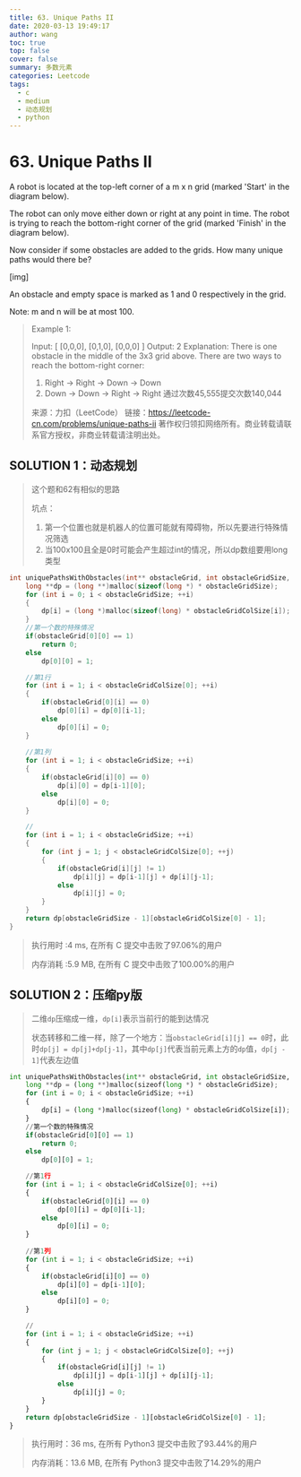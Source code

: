```yaml
---
title: 63. Unique Paths II
date: 2020-03-13 19:49:17
author: wang
toc: true
top: false
cover: false
summary: 多数元素
categories: Leetcode
tags:
  - c
  - medium
  - 动态规划
  - python
---
```


# 63. Unique Paths II

A robot is located at the top-left corner of a m x n grid (marked 'Start' in the diagram below).

The robot can only move either down or right at any point in time. The robot is trying to reach the bottom-right corner of the grid (marked 'Finish' in the diagram below).

Now consider if some obstacles are added to the grids. How many unique paths would there be?

[img]

An obstacle and empty space is marked as 1 and 0 respectively in the grid.

Note: m and n will be at most 100.

> Example 1:
>
> Input:
> [
>   [0,0,0],
>   [0,1,0],
>   [0,0,0]
> ]
> Output: 2
> Explanation:
> There is one obstacle in the middle of the 3x3 grid above.
> There are two ways to reach the bottom-right corner:
> 1. Right -> Right -> Down -> Down
> 2. Down -> Down -> Right -> Right
> 通过次数45,555提交次数140,044
>
> 来源：力扣（LeetCode）
> 链接：https://leetcode-cn.com/problems/unique-paths-ii
> 著作权归领扣网络所有。商业转载请联系官方授权，非商业转载请注明出处。

## SOLUTION 1：动态规划

> 这个题和62有相似的思路
>
> 坑点：
>
> 1. 第一个位置也就是机器人的位置可能就有障碍物，所以先要进行特殊情况筛选
> 2. 当100x100且全是0时可能会产生超过int的情况，所以dp数组要用long类型

```c
int uniquePathsWithObstacles(int** obstacleGrid, int obstacleGridSize, int* obstacleGridColSize){
	long **dp = (long **)malloc(sizeof(long *) * obstacleGridSize);
	for (int i = 0; i < obstacleGridSize; ++i)
	{
		dp[i] = (long *)malloc(sizeof(long) * obstacleGridColSize[i]);
	}
    //第一个数的特殊情况
	if(obstacleGrid[0][0] == 1)
		return 0;
	else
		dp[0][0] = 1;

	//第1行
	for (int i = 1; i < obstacleGridColSize[0]; ++i)
	{
		if(obstacleGrid[0][i] == 0)
			dp[0][i] = dp[0][i-1];
		else
			dp[0][i] = 0;
	}
	
	//第1列
	for (int i = 1; i < obstacleGridSize; ++i)
	{
		if(obstacleGrid[i][0] == 0)
			dp[i][0] = dp[i-1][0];
		else
			dp[i][0] = 0;
	}

	//
	for (int i = 1; i < obstacleGridSize; ++i)
	{
		for (int j = 1; j < obstacleGridColSize[0]; ++j)
		{
			if(obstacleGrid[i][j] != 1)
				dp[i][j] = dp[i-1][j] + dp[i][j-1];
			else
				dp[i][j] = 0;
		}
	}
	return dp[obstacleGridSize - 1][obstacleGridColSize[0] - 1];
}
```

> 执行用时 :4 ms, 在所有 C 提交中击败了97.06%的用户
>
> 内存消耗 :5.9 MB, 在所有 C 提交中击败了100.00%的用户



## SOLUTION 2：压缩py版

> 二维`dp`压缩成一维，`dp[i]`表示当前行的能到达情况
>
> 状态转移和二维一样，除了一个地方：当`obstacleGrid[i][j] == 0`时，此时`dp[j] = dp[j]+dp[j-1]`，其中`dp[j]`代表当前元素上方的`dp`值，`dp[j - 1]`代表左边值

```python
int uniquePathsWithObstacles(int** obstacleGrid, int obstacleGridSize, int* obstacleGridColSize){
	long **dp = (long **)malloc(sizeof(long *) * obstacleGridSize);
	for (int i = 0; i < obstacleGridSize; ++i)
	{
		dp[i] = (long *)malloc(sizeof(long) * obstacleGridColSize[i]);
	}
    //第一个数的特殊情况
	if(obstacleGrid[0][0] == 1)
		return 0;
	else
		dp[0][0] = 1;

	//第1行
	for (int i = 1; i < obstacleGridColSize[0]; ++i)
	{
		if(obstacleGrid[0][i] == 0)
			dp[0][i] = dp[0][i-1];
		else
			dp[0][i] = 0;
	}
	
	//第1列
	for (int i = 1; i < obstacleGridSize; ++i)
	{
		if(obstacleGrid[i][0] == 0)
			dp[i][0] = dp[i-1][0];
		else
			dp[i][0] = 0;
	}

	//
	for (int i = 1; i < obstacleGridSize; ++i)
	{
		for (int j = 1; j < obstacleGridColSize[0]; ++j)
		{
			if(obstacleGrid[i][j] != 1)
				dp[i][j] = dp[i-1][j] + dp[i][j-1];
			else
				dp[i][j] = 0;
		}
	}
	return dp[obstacleGridSize - 1][obstacleGridColSize[0] - 1];
}
```

> 执行用时：36 ms, 在所有 Python3 提交中击败了93.44%的用户
>
> 内存消耗：13.6 MB, 在所有 Python3 提交中击败了14.29%的用户

